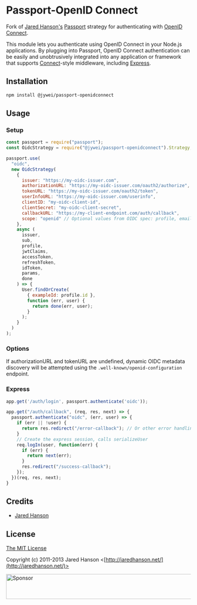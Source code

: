 # Passport-OpenID Connect

Fork of [Jared Hanson's](http://github.com/jaredhanson) [Passport](https://github.com/jaredhanson/passport) strategy for authenticating
with [OpenID Connect](http://openid.net/connect/).

This module lets you authenticate using OpenID Connect in your Node.js
applications.  By plugging into Passport, OpenID Connect authentication can be
easily and unobtrusively integrated into any application or framework that
supports [Connect](http://www.senchalabs.org/connect/)-style middleware,
including [Express](http://expressjs.com/).

## Installation

```bash
npm install @jywei/passport-openidconnect
```

## Usage

### Setup

```javascript
const passport = require("passport");
const OidcStrategy = require("@jywei/passport-openidconnect").Strategy;

passport.use(
  "oidc",
  new OidcStrategy(
    {
      issuer: "https://my-oidc-issuer.com",
      authorizationURL: "https://my-oidc-issuer.com/oauth2/authorize",
      tokenURL: "https://my-oidc-issuer.com/oauth2/token",
      userInfoURL: "https://my-oidc-issuer.com/userinfo",
      clientID: "my-oidc-client-id",
      clientSecret: "my-oidc-client-secret",
      callbackURL: "https://my-client-endpoint.com/auth/callback",
      scope: "openid" // Optional values from OIDC spec: profile, email, address, phone
    },
    async (
      issuer,
      sub,
      profile,
      jwtClaims,
      accessToken,
      refreshToken,
      idToken,
      params,
      done
    ) => {
      User.findOrCreate(
        { exampleId: profile.id },
        function (err, user) {
          return done(err, user);
        }
      );
    }
  )
);
```

### Options

If authorizationURL and tokenURL are undefined, dynamic OIDC metadata discovery will be attempted using the `.well-known/openid-configuration` endpoint.

### Express

```javascript
app.get('/auth/login', passport.authenticate('oidc'));

app.get("/auth/callback", (req, res, next) => {
  passport.authenticate("oidc", (err, user) => {
    if (err || !user) { 
      return res.redirect("/error-callback"); // Or other error handling
    }
    // Create the express session, calls serializeUser
    req.logIn(user, function(err) {
      if (err) {
        return next(err);
      }
      res.redirect("/success-callback");
    });
  })(req, res, next);
}
  ```

## Credits

  - [Jared Hanson](http://github.com/jaredhanson)

## License

[The MIT License](http://opensource.org/licenses/MIT)

Copyright (c) 2011-2013 Jared Hanson <[http://jaredhanson.net/](http://jaredhanson.net/)>

<a target='_blank' rel='nofollow' href='https://app.codesponsor.io/link/vK9dyjRnnWsMzzJTQ57fRJpH/jaredhanson/passport-openidconnect'>  <img alt='Sponsor' width='888' height='68' src='https://app.codesponsor.io/embed/vK9dyjRnnWsMzzJTQ57fRJpH/jaredhanson/passport-openidconnect.svg' /></a>
